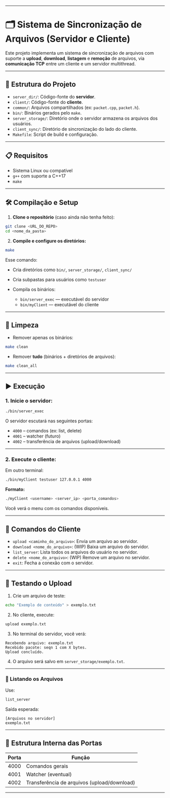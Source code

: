 

---

# 🗂️ Sistema de Sincronização de Arquivos (Servidor e Cliente)

Este projeto implementa um sistema de sincronização de arquivos com suporte a **upload**, **download**, **listagem** e **remoção** de arquivos, via **comunicação TCP** entre um cliente e um servidor multithread.

---

## 📁 Estrutura do Projeto

* `server_dir/`: Código-fonte do **servidor**.
* `client/`: Código-fonte do **cliente**.
* `common/`: Arquivos compartilhados (ex: `packet.cpp`, `packet.h`).
* `bin/`: Binários gerados pelo `make`.
* `server_storage/`: Diretório onde o servidor armazena os arquivos dos usuários.
* `client_sync/`: Diretório de sincronização do lado do cliente.
* `Makefile`: Script de build e configuração.

---

## 📋 Requisitos

* Sistema Linux ou compatível
* `g++` com suporte a C++17
* `make`

---

## 🛠️ Compilação e Setup

1. **Clone o repositório** (caso ainda não tenha feito):

```bash
git clone <URL_DO_REPO>
cd <nome_da_pasta>
```

2. **Compile e configure os diretórios:**

```bash
make
```

Esse comando:

* Cria diretórios como `bin/`, `server_storage/`, `client_sync/`
* Cria subpastas para usuários como `testuser`
* Compila os binários:

  * `bin/server_exec` — executável do servidor
  * `bin/myClient` — executável do cliente

---

## 🧹 Limpeza

* Remover apenas os binários:

```bash
make clean
```

* Remover **tudo** (binários + diretórios de arquivos):

```bash
make clean_all
```

---

## ▶️ Execução

### 1. Inicie o servidor:

```bash
./bin/server_exec
```

O servidor escutará nas seguintes portas:

* `4000` – comandos (ex: list, delete)
* `4001` – watcher (futuro)
* `4002` – transferência de arquivos (upload/download)

---

### 2. Execute o cliente:

Em outro terminal:

```bash
./bin/myClient testuser 127.0.0.1 4000
```

**Formato:**

```bash
./myClient <username> <server_ip> <porta_comandos>
```

Você verá o menu com os comandos disponíveis.

---

## 💬 Comandos do Cliente

* `upload <caminho_do_arquivo>`: Envia um arquivo ao servidor.
* `download <nome_do_arquivo>`: (WIP) Baixa um arquivo do servidor.
* `list_server`: Lista todos os arquivos do usuário no servidor.
* `delete <nome_do_arquivo>`: (WIP) Remove um arquivo no servidor.
* `exit`: Fecha a conexão com o servidor.

---

## 🧪 Testando o Upload

1. Crie um arquivo de teste:

```bash
echo "Exemplo de conteúdo" > exemplo.txt
```

2. No cliente, execute:

```bash
upload exemplo.txt
```

3. No terminal do servidor, você verá:

```
Recebendo arquivo: exemplo.txt
Recebido pacote: seqn 1 com X bytes.
Upload concluído.
```

4. O arquivo será salvo em `server_storage/exemplo.txt`.

---

### 📄 Listando os Arquivos

Use:

```bash
list_server
```

Saída esperada:

```
[Arquivos no servidor]
exemplo.txt
```

---

## 🔧 Estrutura Interna das Portas

| Porta | Função                                      |
| ----- | ------------------------------------------- |
| 4000  | Comandos gerais                             |
| 4001  | Watcher (eventual)                          |
| 4002  | Transferência de arquivos (upload/download) |

---

